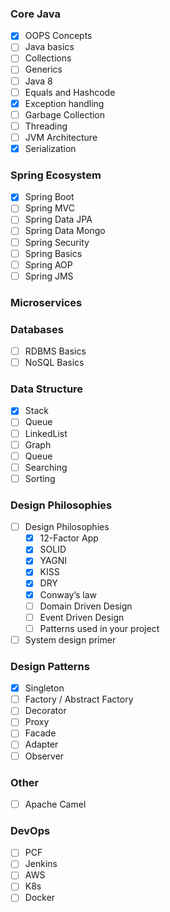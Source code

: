 ### Core Java 

- [x] OOPS Concepts 
- [ ] Java basics
- [ ] Collections 
- [ ] Generics
- [ ] Java 8 
- [ ] Equals and Hashcode
- [x] Exception handling 
- [ ] Garbage Collection
- [ ] Threading
- [ ] JVM Architecture 
- [x] Serialization  

### Spring Ecosystem

- [x] Spring Boot        	        	
- [ ] Spring MVC        	
- [ ] Spring Data JPA  
- [ ] Spring Data Mongo  
- [ ] Spring Security   	
- [ ] Spring Basics     	
- [ ] Spring AOP        	
- [ ] Spring JMS

### Microservices 

### Databases 
- [ ] RDBMS Basics 
- [ ] NoSQL Basics 

### Data Structure 
- [x] Stack
- [ ] Queue
- [ ] LinkedList
- [ ] Graph
- [ ] Queue
- [ ] Searching
- [ ] Sorting

### Design Philosophies  

- [ ] Design Philosophies 
    - [x] 12-Factor App 
    - [x] SOLID
    - [x] YAGNI 
    - [x] KISS 
    - [x] DRY 
    - [x] Conway’s law 
    - [ ] Domain Driven Design 
    - [ ] Event Driven Design 
    - [ ] Patterns used in your project
- [ ] System design primer

### Design Patterns
- [x] Singleton
- [ ] Factory / Abstract Factory
- [ ] Decorator
- [ ] Proxy
- [ ] Facade
- [ ] Adapter
- [ ] Observer

### Other
- [ ] Apache Camel

### DevOps 
- [ ] PCF
- [ ] Jenkins
- [ ] AWS
- [ ] K8s
- [ ] Docker